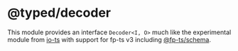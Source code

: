 # @typed/decoder

This module provides an interface `Decoder<I, O>` much like the experimental module from [io-ts](https://github.com/gcanti/io-ts) 
with support for fp-ts v3 including [@fp-ts/schema](https://github.com/fp-ts/schema).